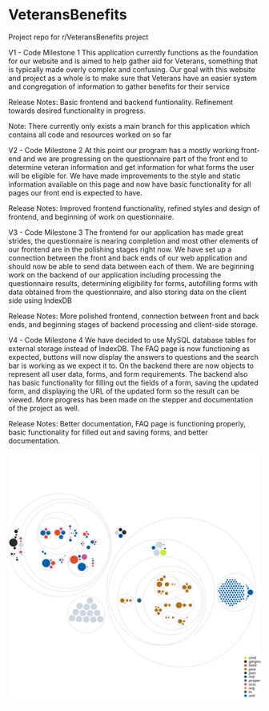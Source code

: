 # VeteransBenefits

Project repo for r/VeteransBenefits project

V1 - Code Milestone 1
This application currently functions as the foundation for our website and is aimed to help gather aid for Veterans, something that is typically made overly complex and confusing. Our goal with this website and project as a whole is to make sure that Veterans have an easier system and congregation of information to gather benefits for their service

Release Notes: Basic frontend and backend funtionality. Refinement towards desired functionality in progress.

Note: There currently only exists a main branch for this application which contains all code and resources worked on so far

V2 - Code Milestone 2
At this point our program has a mostly working front-end and we are progressing on the questionnaire part of the front end to determine veteran information and get information for what forms the user will be eligible for. We have made improvements to the style and static information available on this page and now have basic functionality for all pages our front end is expected to have.

Release Notes: Improved frontend functionality, refined styles and design of frontend, and beginning of work on questionnaire.

V3 - Code Milestone 3
The frontend for our application has made great strides, the questionnaire is nearing completion and most other elements of our frontend are in the polishing stages right now. We have set up a connection between the front and back ends of our web application and should now be able to send data between each of them. We are beginning work on the backend of our application including processing the questionnaire results, determining eligibility for forms, autofilling forms with data obtained from the questionnaire, and also storing data on the client side using IndexDB

Release Notes: More polished frontend, connection between front and back ends, and beginning stages of backend processing and client-side storage.

V4 - Code Milestone 4
We have decided to use MySQL database tables for external storage instead of IndexDB. The FAQ page is now functioning as expected, buttons will now display the answers to questions and the search bar is working as we expect it to. On the backend there are now objects to represent all user data, forms, and form requirements. The backend also has basic functionality for filling out the fields of a form, saving the updated form, and displaying the URL of the updated form so the result can be viewed. More progress has been made on the stepper and documentation of the project as well.

Release Notes: Better documentation, FAQ page is functioning properly, basic functionality for filled out and saving forms, and better documentation.

![Visualization of the codebase](./diagram.svg)
